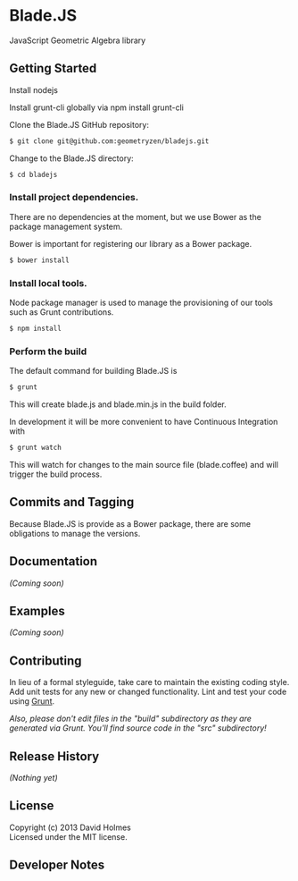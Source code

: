 # Blade.JS

JavaScript Geometric Algebra library

## Getting Started

Install nodejs

Install grunt-cli globally via npm install grunt-cli

Clone the Blade.JS GitHub repository:

  ```sh
  $ git clone git@github.com:geometryzen/bladejs.git
  ```

Change to the Blade.JS directory:

  ```sh
  $ cd bladejs
  ```

### Install project dependencies.

There are no dependencies at the moment, but we use Bower as the package management system.

Bower is important for registering our library as a Bower package.

  ```sh
  $ bower install
  ```

### Install local tools.

Node package manager is used to manage the provisioning of our tools such as Grunt contributions.

  ```sh
  $ npm install
  ```

### Perform the build

The default command for building Blade.JS is

  ```sh
  $ grunt
  ```

This will create blade.js and blade.min.js in the build folder.

In development it will be more convenient to have Continuous Integration with

  ```sh
  $ grunt watch
  ```

This will watch for changes to the main source file (blade.coffee) and will trigger the build process.

## Commits and Tagging

Because Blade.JS is provide as a Bower package, there are some obligations to manage the versions.

## Documentation
_(Coming soon)_

## Examples
_(Coming soon)_

## Contributing
In lieu of a formal styleguide, take care to maintain the existing coding style. Add unit tests for any new or changed functionality. Lint and test your code using [Grunt](http://gruntjs.com/).

_Also, please don't edit files in the "build" subdirectory as they are generated via Grunt. You'll find source code in the "src" subdirectory!_

## Release History
_(Nothing yet)_

## License
Copyright (c) 2013 David Holmes  
Licensed under the MIT license.

## Developer Notes
